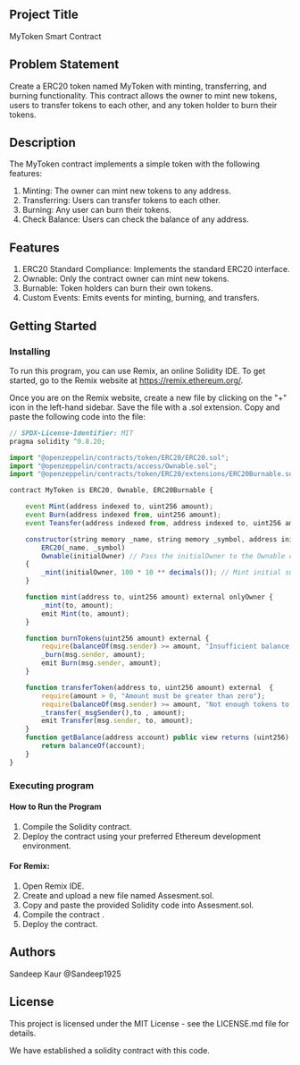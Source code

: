 ## Project Title  
MyToken Smart Contract

## Problem Statement
Create a ERC20 token named MyToken with minting, transferring, and burning functionality. This contract allows the owner to mint new tokens, users to transfer tokens to each other, and any token holder to burn their tokens.

## Description  
The MyToken contract implements a simple token with the following features:

1. Minting: The owner can mint new tokens to any address.
2. Transferring: Users can transfer tokens to each other.
3. Burning: Any user can burn their tokens.
4. Check Balance: Users can check the balance of any address.

## Features

1. ERC20 Standard Compliance: Implements the standard ERC20 interface.
2. Ownable: Only the contract owner can mint new tokens.
3. Burnable: Token holders can burn their own tokens.
4. Custom Events: Emits events for minting, burning, and transfers.


## Getting Started

### Installing  
To run this program, you can use Remix, an online Solidity IDE. To get started, go to the Remix website at https://remix.ethereum.org/.

Once you are on the Remix website, create a new file by clicking on the "+" icon in the left-hand sidebar. Save the file with a .sol extension. Copy and paste the following code into the file:

```javascript
// SPDX-License-Identifier: MIT
pragma solidity ^0.8.20;

import "@openzeppelin/contracts/token/ERC20/ERC20.sol";
import "@openzeppelin/contracts/access/Ownable.sol";
import "@openzeppelin/contracts/token/ERC20/extensions/ERC20Burnable.sol";

contract MyToken is ERC20, Ownable, ERC20Burnable {

    event Mint(address indexed to, uint256 amount);
    event Burn(address indexed from, uint256 amount);
    event Teansfer(address indexed from, address indexed to, uint256 amount);

    constructor(string memory _name, string memory _symbol, address initialOwner) 
        ERC20(_name, _symbol) 
        Ownable(initialOwner) // Pass the initialOwner to the Ownable constructor
    {
        _mint(initialOwner, 100 * 10 ** decimals()); // Mint initial supply to the initialOwner
    }

    function mint(address to, uint256 amount) external onlyOwner {
        _mint(to, amount);
        emit Mint(to, amount);
    }

    function burnTokens(uint256 amount) external {
        require(balanceOf(msg.sender) >= amount, "Insufficient balance to burn tokens.");
        _burn(msg.sender, amount);
        emit Burn(msg.sender, amount);
    }

    function transferToken(address to, uint256 amount) external  {
        require(amount > 0, "Amount must be greater than zero");
        require(balanceOf(msg.sender) >= amount, "Not enough tokens to transfer");
        _transfer(_msgSender(),to , amount);
        emit Transfer(msg.sender, to, amount);
    }
    function getBalance(address account) public view returns (uint256) {
        return balanceOf(account);
    }
}


```

###  Executing program    
#### How to Run the Program      
1. Compile the Solidity contract.
2. Deploy the contract using your preferred Ethereum development environment. 

#### For Remix:    
1. Open Remix IDE.
2. Create and upload a new file named Assesment.sol.
3. Copy and paste the provided Solidity code into Assesment.sol.
4. Compile the contract .
5. Deploy the contract. 


## Authors  
Sandeep Kaur @Sandeep1925

## License  
This project is licensed under the MIT License - see the LICENSE.md file for details.  

We have established a solidity contract with this code. 
